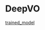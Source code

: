 # DeepVO

[trained_model](https://drive.google.com/drive/u/0/folders/1_NrW29lVl9Z-Oa0OHukW8BGFvThrwgFW)
